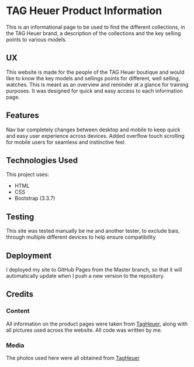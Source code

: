 # TAG Heuer Product Information

This is an informational page to be used to find the different collections, in the TAG Heuer brand, a description of the collections and the key selling points to various models.

## UX

This website is made for the people of the TAG Heuer boutique and would like to know the key models and sellings points for different, well selling, watches. This is meant as an overview and reminder at a glance for training purposes. It was designed for quick and easy access to each information page.

## Features

Nav bar completely changes between desktop and mobile to keep quick and easy user experience across devices. Added overflow touch scrolling for mobile users for seamless and instinctive feel.

## Technologies Used

This project uses:

- HTML
- CSS
- Bootstrap (3.3.7)

## Testing

This site was tested manually be me and another tester, to exclude bais, through multiple different devices to help ensure compatibility

## Deployment

I deployed my site to GitHub Pages from the Master branch, so that it will automatically update when I push a new version to the repository.

## Credits

### Content

All information on the product pages were taken from [TagHeuer](https://tagheuer.com/), along with all pictures used across the website. All code was written by me.

### Media

The photos used here were all obtained from [TagHeuer](https://tagheuer.com/)
